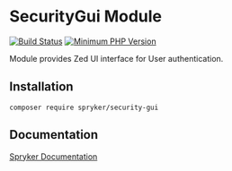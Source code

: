 # SecurityGui Module
[![Build Status](https://travis-ci.org/spryker/security-gui.svg)](https://travis-ci.org/spryker/security-gui)
[![Minimum PHP Version](https://img.shields.io/badge/php-%3E%3D%207.3-8892BF.svg)](https://php.net/)

Module provides Zed UI interface for User authentication.

## Installation

```
composer require spryker/security-gui
```

## Documentation

[Spryker Documentation](https://academy.spryker.com/developing_with_spryker/module_guide/modules.html)
